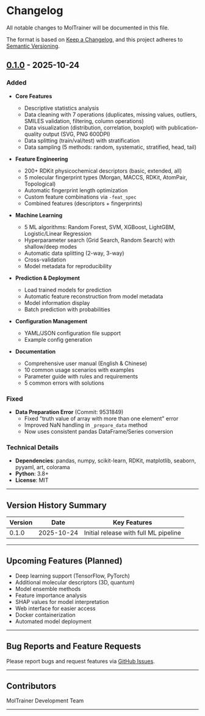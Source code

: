 # Changelog

All notable changes to MolTrainer will be documented in this file.

The format is based on [Keep a Changelog](https://keepachangelog.com/en/1.0.0/),
and this project adheres to [Semantic Versioning](https://semver.org/spec/v2.0.0.html).

## [0.1.0] - 2025-10-24

### Added
- **Core Features**
  - Descriptive statistics analysis
  - Data cleaning with 7 operations (duplicates, missing values, outliers, SMILES validation, filtering, column operations)
  - Data visualization (distribution, correlation, boxplot) with publication-quality output (SVG, PNG 600DPI)
  - Data splitting (train/val/test) with stratification
  - Data sampling (5 methods: random, systematic, stratified, head, tail)
  
- **Feature Engineering**
  - 200+ RDKit physicochemical descriptors (basic, extended, all)
  - 5 molecular fingerprint types (Morgan, MACCS, RDKit, AtomPair, Topological)
  - Automatic fingerprint length optimization
  - Custom feature combinations via `-feat_spec`
  - Combined features (descriptors + fingerprints)

- **Machine Learning**
  - 5 ML algorithms: Random Forest, SVM, XGBoost, LightGBM, Logistic/Linear Regression
  - Hyperparameter search (Grid Search, Random Search) with shallow/deep modes
  - Automatic data splitting (2-way, 3-way)
  - Cross-validation
  - Model metadata for reproducibility

- **Prediction & Deployment**
  - Load trained models for prediction
  - Automatic feature reconstruction from model metadata
  - Model information display
  - Batch prediction with probabilities

- **Configuration Management**
  - YAML/JSON configuration file support
  - Example config generation

- **Documentation**
  - Comprehensive user manual (English & Chinese)
  - 10 common usage scenarios with examples
  - Parameter guide with rules and requirements
  - 5 common errors with solutions

### Fixed
- **Data Preparation Error** (Commit: 9531849)
  - Fixed "truth value of array with more than one element" error
  - Improved NaN handling in `_prepare_data` method
  - Now uses consistent pandas DataFrame/Series conversion

### Technical Details
- **Dependencies**: pandas, numpy, scikit-learn, RDKit, matplotlib, seaborn, pyyaml, art, colorama
- **Python**: 3.8+
- **License**: MIT

---

## Version History Summary

| Version | Date | Key Features |
|---------|------|--------------|
| 0.1.0 | 2025-10-24 | Initial release with full ML pipeline |

---

## Upcoming Features (Planned)

- Deep learning support (TensorFlow, PyTorch)
- Additional molecular descriptors (3D, quantum)
- Model ensemble methods
- Feature importance analysis
- SHAP values for model interpretation
- Web interface for easier access
- Docker containerization
- Automated model deployment

---

## Bug Reports and Feature Requests

Please report bugs and request features via [GitHub Issues](https://github.com/Marissapy/MolTrainer/issues).

---

## Contributors

MolTrainer Development Team

---

[0.1.0]: https://github.com/Marissapy/MolTrainer/releases/tag/v0.1.0

